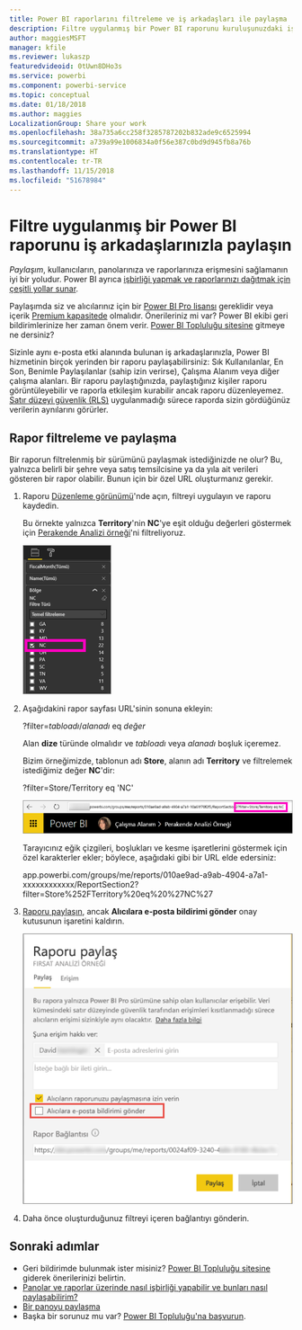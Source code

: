 ```yaml
---
title: Power BI raporlarını filtreleme ve iş arkadaşları ile paylaşma
description: Filtre uygulanmış bir Power BI raporunu kuruluşunuzdaki iş arkadaşlarınızla nasıl paylaşacağınızı öğrenin.
author: maggiesMSFT
manager: kfile
ms.reviewer: lukaszp
featuredvideoid: 0tUwn8DHo3s
ms.service: powerbi
ms.component: powerbi-service
ms.topic: conceptual
ms.date: 01/18/2018
ms.author: maggies
LocalizationGroup: Share your work
ms.openlocfilehash: 38a735a6cc258f3285787202b832ade9c6525994
ms.sourcegitcommit: a739a99e1006834a0f56e387c0bd9d945fb8a76b
ms.translationtype: HT
ms.contentlocale: tr-TR
ms.lasthandoff: 11/15/2018
ms.locfileid: "51678984"
---
```

# <a name="share-a-filtered-power-bi-report-with-your-coworkers"></a>Filtre uygulanmış bir Power BI raporunu iş arkadaşlarınızla paylaşın
*Paylaşım*, kullanıcıların, panolarınıza ve raporlarınıza erişmesini sağlamanın iyi bir yoludur. Power BI ayrıca [işbirliği yapmak ve raporlarınızı dağıtmak için çeşitli yollar sunar](service-how-to-collaborate-distribute-dashboards-reports.md).

Paylaşımda siz ve alıcılarınız için bir [Power BI Pro lisansı](service-features-license-type.md) gereklidir veya içerik [Premium kapasitede](service-premium.md) olmalıdır. Önerileriniz mi var? Power BI ekibi geri bildirimlerinize her zaman önem verir. [Power BI Topluluğu sitesine](https://community.powerbi.com/) gitmeye ne dersiniz?

Sizinle aynı e-posta etki alanında bulunan iş arkadaşlarınızla, Power BI hizmetinin birçok yerinden bir raporu paylaşabilirsiniz: Sık Kullanılanlar, En Son, Benimle Paylaşılanlar (sahip izin verirse), Çalışma Alanım veya diğer çalışma alanları. Bir raporu paylaştığınızda, paylaştığınız kişiler raporu görüntüleyebilir ve raporla etkileşim kurabilir ancak raporu düzenleyemez. [Satır düzeyi güvenlik (RLS)](service-admin-rls.md) uygulanmadığı sürece raporda sizin gördüğünüz verilerin aynılarını görürler. 

## <a name="filter-and-share-a-report"></a>Rapor filtreleme ve paylaşma
Bir raporun filtrelenmiş bir sürümünü paylaşmak istediğinizde ne olur? Bu, yalnızca belirli bir şehre veya satış temsilcisine ya da yıla ait verileri gösteren bir rapor olabilir. Bunun için bir özel URL oluşturmanız gerekir.

1. Raporu [Düzenleme görünümü](consumer/end-user-reading-view.md)'nde açın, filtreyi uygulayın ve raporu kaydedin.
   
   Bu örnekte yalnızca **Territory**'nin **NC**'ye eşit olduğu değerleri göstermek için [Perakende Analizi örneği](sample-tutorial-connect-to-the-samples.md)'ni filtreliyoruz.
   
   ![Rapor filtresi bölmesi](media/service-share-reports/power-bi-filter-report2.png)
2. Aşağıdakini rapor sayfası URL'sinin sonuna ekleyin:
   
   ?filter=*tabloadı*/*alanadı* eq *değer*
   
    Alan **dize** türünde olmalıdır ve *tabloadı* veya *alanadı* boşluk içeremez.
   
   Bizim örneğimizde, tablonun adı **Store**, alanın adı **Territory** ve filtrelemek istediğimiz değer **NC**'dir:
   
    ?filter=Store/Territory eq 'NC'
   
   ![Filtrelenmiş rapor URL'si](media/service-share-reports/power-bi-filter-url3.png)
   
   Tarayıcınız eğik çizgileri, boşlukları ve kesme işaretlerini göstermek için özel karakterler ekler; böylece, aşağıdaki gibi bir URL elde edersiniz:
   
   app.powerbi.com/groups/me/reports/010ae9ad-a9ab-4904-a7a1-xxxxxxxxxxxx/ReportSection2?filter=Store%252FTerritory%20eq%20%27NC%27

3. [Raporu paylaşın](service-share-dashboards.md), ancak **Alıcılara e-posta bildirimi gönder** onay kutusunun işaretini kaldırın. 

    ![Raporu paylaş iletişim kutusu](media/service-share-reports/power-bi-share-report-dialog.png)

4. Daha önce oluşturduğunuz filtreyi içeren bağlantıyı gönderin.

## <a name="next-steps"></a>Sonraki adımlar
* Geri bildirimde bulunmak ister misiniz? [Power BI Topluluğu sitesine](https://community.powerbi.com/) giderek önerilerinizi belirtin.
* [Panolar ve raporlar üzerinde nasıl işbirliği yapabilir ve bunları nasıl paylaşabilirim?](service-how-to-collaborate-distribute-dashboards-reports.md)
* [Bir panoyu paylaşma](service-share-dashboards.md)
* Başka bir sorunuz mu var? [Power BI Topluluğu'na başvurun](http://community.powerbi.com/).

